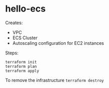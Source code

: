 # hello-ecs

Creates:

- VPC
- ECS Cluster
- Autoscaling configuration for EC2 instances

Steps:

```
terraform init
terraform plan
terraform apply
```

To remove the infrastructure `terraform destroy`